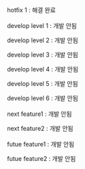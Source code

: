 hotfix 1 : 해결 완료
<br></br>
develop level 1 : 개발 안됨

develop level 2 : 개발 안됨

develop level 3 : 개발 안됨

develop level 4 : 개발 안됨

develop level 5 : 개발 안됨

develop level 6 : 개발 안됨
<br></br>
next feature1 : 개발 안됨

next feature2 : 개발 안됨
<br></br>
futue feature1 : 개발 안됨

futue feature2 : 개발 안됨
